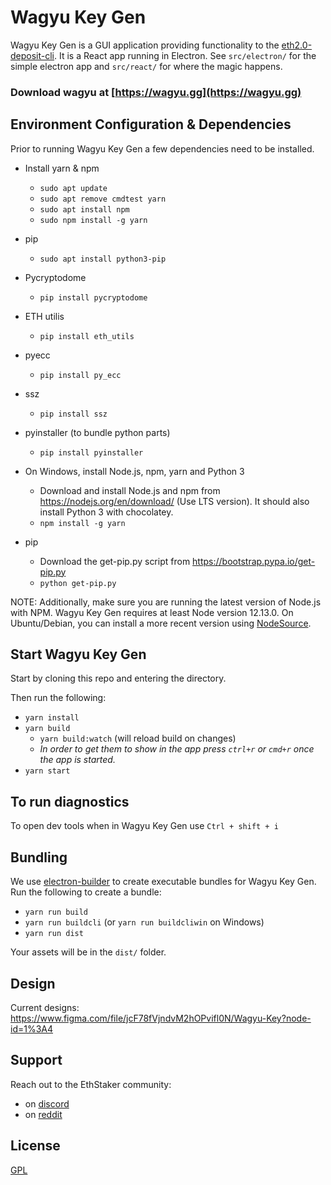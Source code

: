 # Wagyu Key Gen
Wagyu Key Gen is a GUI application providing functionality to the [eth2.0-deposit-cli](https://github.com/ethereum/eth2.0-deposit-cli). It is a React app running in Electron.  See `src/electron/` for the simple electron app and `src/react/` for where the magic happens.

### Download wagyu at [https://wagyu.gg](https://wagyu.gg)

## Environment Configuration & Dependencies
Prior to running Wagyu Key Gen a few dependencies need to be installed. 

- Install yarn & npm
    - `sudo apt update`
    - `sudo apt remove cmdtest yarn`
    - `sudo apt install npm`
    - `sudo npm install -g yarn`
- pip 
    - `sudo apt install python3-pip`
- Pycryptodome
    - `pip install pycryptodome`
- ETH utilis
    - `pip install eth_utils`
- pyecc
    - `pip install py_ecc`
- ssz
    - `pip install ssz`
- pyinstaller (to bundle python parts)
    - `pip install pyinstaller`

- On Windows, install Node.js, npm, yarn and Python 3
    - Download and install Node.js and npm from https://nodejs.org/en/download/ (Use LTS version). It should also install Python 3 with chocolatey.
    - `npm install -g yarn`
- pip
    - Download the get-pip.py script from https://bootstrap.pypa.io/get-pip.py
    - `python get-pip.py`

NOTE: Additionally, make sure you are running the latest version of Node.js with NPM. Wagyu Key Gen requires at least Node version 12.13.0. On Ubuntu/Debian, you can install a more recent version using [NodeSource](https://github.com/nodesource/distributions/blob/master/README.md).

## Start Wagyu Key Gen
Start by cloning this repo and entering the directory.

Then run the following:

 - `yarn install`
 - `yarn build`
   - `yarn build:watch` (will reload build on changes)
   - _In order to get them to show in the app press `ctrl+r` or `cmd+r` once the app is started._
 - `yarn start`

## To run diagnostics
To open dev tools when in Wagyu Key Gen use `Ctrl + shift + i`

## Bundling
We use [electron-builder](https://www.electron.build/) to create executable bundles for Wagyu Key Gen.  Run the following to create a bundle:
 - `yarn run build`
 - `yarn run buildcli` (or `yarn run buildcliwin` on Windows)
 - `yarn run dist`

Your assets will be in the `dist/` folder.

## Design
Current designs: https://www.figma.com/file/jcF78fVjndvM2hOPvifl0N/Wagyu-Key?node-id=1%3A4

## Support
Reach out to the EthStaker community:
 - on [discord](https://invite.gg/ethstaker)
 - on [reddit](https://www.reddit.com/r/ethstaker/)

## License
[GPL](LICENSE)
